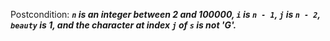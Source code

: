 Postcondition: ***`n` is an integer between 2 and 100000, `i` is `n - 1`, `j` is `n - 2`, `beauty` is 1, and the character at index `j` of `s` is not 'G'.***